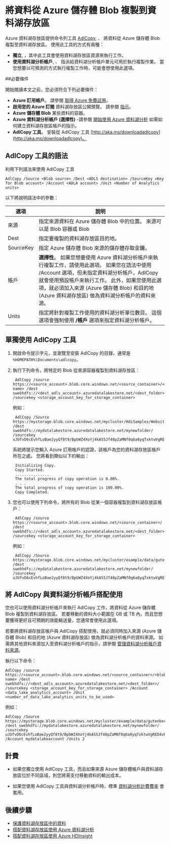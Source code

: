 <properties 
   pageTitle="將資料從 Azure 儲存體 Blob 複製到資料湖存放區| Microsoft Azure"
   description="使用 AdlCopy 工具將資料從 Azure 儲存體 Blob 複製到資料湖存放區" 
   services="data-lake-store" 
   documentationCenter="" 
   authors="nitinme" 
   manager="paulettm" 
   editor="cgronlun"/>
 
<tags
   ms.service="data-lake-store"
   ms.devlang="na"
   ms.topic="article"
   ms.tgt_pltfrm="na"
   ms.workload="big-data" 
   ms.date="12/11/2015"
   ms.author="nitinme"/>

# 將資料從 Azure 儲存體 Blob 複製到資料湖存放區

Azure 資料湖存放區提供命令列工具 [AdlCopy](http://aka.ms/downloadadlcopy), 、 將資料從 Azure 儲存體 Blob 複製至資料湖存放區。 使用此工具的方式有兩種：

* **獨立**, ，其中此工具會使用資料湖存放區資源來執行工作。
* **使用資料湖分析帳戶**, 、 指派給資料湖分析帳戶單元可用於執行複製作業。 當您想要以可預測的方式執行複製工作時，可能會想使用此選項。

##必要條件

開始閱讀本文之前，您必須符合下列必要條件：

- **Azure 訂用帳戶**。 請參閱 [取得 Azure 免費試用](https://azure.microsoft.com/pricing/free-trial/)。
- **啟用您的 Azure 訂閱** 資料湖存放區公開預覽。 請參閱 [指示](data-lake-store-get-started-portal.md#signup)。 
- **Azure 儲存體 Blob** 某些資料的容器。
- **Azure 資料湖分析帳戶 (選擇性)** -請參閱 [開始使用 Azure 資料湖分析](data-lake-analytics/data-lake-analytics-get-started-portal.md) 如需如何建立資料湖存放區帳戶的指示。
- **AdlCopy 工具**。 安裝從 AdlCopy 工具 [http://aka.ms/downloadadlcopy](http://aka.ms/downloadadlcopy)。

## AdlCopy 工具的語法

利用下列語法來使用 AdlCopy 工具

    AdlCopy /Source <Blob source> /Dest <ADLS destination> /SourceKey <Key for Blob account> /Account <ADLA account> /Unit <Number of Analytics units>

以下將說明語法中的參數：

| 選項    | 說明                                                                                                                                                                                                                                                                                                                                                                                                          |
|-----------|------------|
| 來源    | 指定來源資料在 Azure 儲存體 Blob 中的位置。 來源可以是 Blob 容器或 Blob                                                                                                                                                                                                                                                                                                    |
| Dest      | 指定要複製的資料湖存放區目的地。                                                                                                                                                                                                                                                                                                                                                                |
| SourceKey | 指定 Azure 儲存體 Blob 來源的儲存體存取金鑰。                                                                                                                                                                                                                                                                                                                                                  |
| 帳戶   | **選擇性**。 如果您想要使用 Azure 資料湖分析帳戶來執行複製工作，請使用此選項。 如果您在語法中使用 /Account 選項，但未指定資料湖分析帳戶，AdlCopy 就會使用預設帳戶來執行工作。 此外，如果您使用此選項，就必須加入來源 (Azure 儲存體 Blob) 和目的地 (Azure 資料湖存放區) 做為資料湖分析帳戶的資料來源。  |
| Units     |  指定將針對複製工作使用的資料湖分析單位數目。 這個選項會強制使用 **/帳戶** 選項來指定資料湖分析帳戶。                                                                                                                                                                                                                                                                                                                                               



## 單獨使用 AdlCopy 工具

1. 開啟命令提示字元，並瀏覽至安裝 AdlCopy 的目錄，通常是 `%HOMEPATH%\Documents\adlcopy`。

2. 執行下列命令，將特定的 Blob 從來源容器複製到資料湖存放區：

        AdlCopy /source https://<source_account>.blob.core.windows.net/<source_container>/<blob name> /dest swebhdfs://<dest_adls_account>.azuredatalakestore.net/<dest_folder>/ /sourcekey <storage_account_key_for_storage_container>

    例如：

        AdlCopy /Source https://mystorage.blob.core.windows.net/mycluster/HdiSamples/WebsiteLogSampleData/SampleLog/909f2b.log /dest swebhdfs://mydatalakestore.azuredatalakestore.net/mynewfolder/ /sourcekey uJUfvD6cEvhfLoBae2yyQf8t9/BpbWZ4XoYj4kAS5Jf40pZaMNf0q6a8yqTxktwVgRED4vPHeh/50iS9atS5LQ== 

    系統將提示您輸入 Azure 訂用帳戶的認證，該帳戶為您的資料湖存放區帳戶所在之處。 您將看到類似以下的輸出：

        Initializing Copy.
        Copy Started.
        ...............
        The total progress of copy operation is 0.00%.
        . . .
        The total progress of copy operation is 100.00%.
        Copy Completed.

1. 您也可以使用下列命令，將所有的 Blob 從某一個容器複製到資料湖存放區帳戶：

        AdlCopy /source https://<source_account>.blob.core.windows.net/<source_container>/ /dest swebhdfs://<dest_adls_account>.azuredatalakestore.net/<dest_folder>/ /sourcekey <storage_account_key_for_storage_container>        

    例如：

        AdlCopy /Source https://mystorage.blob.core.windows.net/mycluster/example/data/gutenberg/ /dest swebhdfs://mydatalakestore.azuredatalakestore.net/mynewfolder/ /sourcekey uJUfvD6cEvhfLoBae2yyQf8t9/BpbWZ4XoYj4kAS5Jf40pZaMNf0q6a8yqTxktwVgRED4vPHeh/50iS9atS5LQ== 

    

## 將 AdlCopy 與資料湖分析帳戶搭配使用

您也可以使用資料湖分析帳戶來執行 AdlCopy 工作，將資料從 Azure 儲存體 Blob 複製到資料湖存放區。 若要移動的資料大小範圍在 GB 或 TB 內，而且您想要獲得更好且可預期的效能輸送量，您通常會使用此選項。

若要將資料湖存放區帳戶與 AdlCopy 搭配使用，就必須同時加入來源 (Azure 儲存體 Blob) 和目的地 (Azure 資料湖存放區) 做為資料湖分析帳戶的資料來源。 如需將其他資料來源加入至資料湖分析帳戶的指示，請參閱 [管理資料湖分析帳戶資料來源](data-lake-analytics/data-lake-analytics-manage-use-portal.md#manage-account-data-sources)。

執行以下命令：

    AdlCopy /source https://<source_account>.blob.core.windows.net/<source_container>/<blob name> /dest swebhdfs://<dest_adls_account>.azuredatalakestore.net/<dest_folder>/ /sourcekey <storage_account_key_for_storage_container> /Account <data_lake_analytics_account> /Unit <number_of_data_lake_analytics_units_to_be_used>

例如：

    AdlCopy /Source https://mystorage.blob.core.windows.net/mycluster/example/data/gutenberg/ /dest swebhdfs://mydatalakestore.azuredatalakestore.net/mynewfolder/ /sourcekey uJUfvD6cEvhfLoBae2yyQf8t9/BpbWZ4XoYj4kAS5Jf40pZaMNf0q6a8yqTxktwVgRED4vPHeh/50iS9atS5LQ== /Account mydatalakeaccount /Units 2 

## 計費

* 如果您獨立使用 AdlCopy 工具，而且如果來源 Azure 儲存體帳戶與資料湖存放區位於不同區域，則您將需支付移動資料的輸出成本。

* 如果您使用 AdlCopy 工具與資料湖分析帳戶時，標準 [資料湖分析計費費率](https://azure.microsoft.com/pricing/details/data-lake-analytics/) 會套用。 

## 後續步驟

- [保護資料湖存放區中的資料](data-lake-store-secure-data.md)
- [搭配資料湖存放區使用 Azure 資料湖分析](data-lake-analytics-get-started-portal.md)
- [搭配資料湖存放區使用 Azure HDInsight](data-lake-store-hdinsight-hadoop-use-portal.md)

